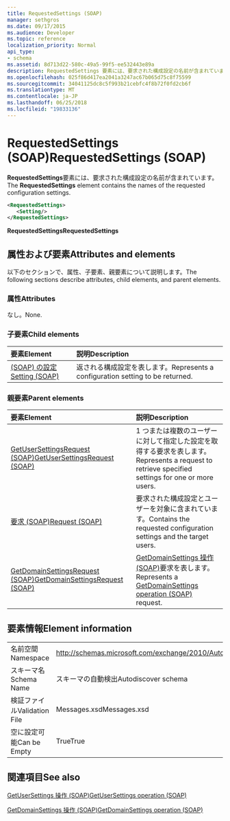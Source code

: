 ```yaml
---
title: RequestedSettings (SOAP)
manager: sethgros
ms.date: 09/17/2015
ms.audience: Developer
ms.topic: reference
localization_priority: Normal
api_type:
- schema
ms.assetid: 8d713d22-580c-49a5-99f5-ee532443e89a
description: RequestedSettings 要素には、要求された構成設定の名前が含まれています。
ms.openlocfilehash: 025f86d417ea2041a3247ac67b065d75c8f75599
ms.sourcegitcommit: 34041125dc8c5f993b21cebfc4f8b72f0fd2cb6f
ms.translationtype: MT
ms.contentlocale: ja-JP
ms.lasthandoff: 06/25/2018
ms.locfileid: "19833136"
---
```

# <a name="requestedsettings-soap"></a><span data-ttu-id="bb365-103">RequestedSettings (SOAP)</span><span class="sxs-lookup"><span data-stu-id="bb365-103">RequestedSettings (SOAP)</span></span>

<span data-ttu-id="bb365-104">**RequestedSettings**要素には、要求された構成設定の名前が含まれています。</span><span class="sxs-lookup"><span data-stu-id="bb365-104">The **RequestedSettings** element contains the names of the requested configuration settings.</span></span> 
  
```XML
<RequestedSettings>
   <Setting/>
</RequestedSettings>
```

 <span data-ttu-id="bb365-105">**RequestedSettings**</span><span class="sxs-lookup"><span data-stu-id="bb365-105">**RequestedSettings**</span></span>
## <a name="attributes-and-elements"></a><span data-ttu-id="bb365-106">属性および要素</span><span class="sxs-lookup"><span data-stu-id="bb365-106">Attributes and elements</span></span>

<span data-ttu-id="bb365-107">以下のセクションで、属性、子要素、親要素について説明します。</span><span class="sxs-lookup"><span data-stu-id="bb365-107">The following sections describe attributes, child elements, and parent elements.</span></span>
  
### <a name="attributes"></a><span data-ttu-id="bb365-108">属性</span><span class="sxs-lookup"><span data-stu-id="bb365-108">Attributes</span></span>

<span data-ttu-id="bb365-109">なし。</span><span class="sxs-lookup"><span data-stu-id="bb365-109">None.</span></span>
  
### <a name="child-elements"></a><span data-ttu-id="bb365-110">子要素</span><span class="sxs-lookup"><span data-stu-id="bb365-110">Child elements</span></span>

|<span data-ttu-id="bb365-111">**要素**</span><span class="sxs-lookup"><span data-stu-id="bb365-111">**Element**</span></span>|<span data-ttu-id="bb365-112">**説明**</span><span class="sxs-lookup"><span data-stu-id="bb365-112">**Description**</span></span>|
|:-----|:-----|
|[<span data-ttu-id="bb365-113">(SOAP) の設定</span><span class="sxs-lookup"><span data-stu-id="bb365-113">Setting (SOAP)</span></span>](setting-soap.md) <br/> |<span data-ttu-id="bb365-114">返される構成設定を表します。</span><span class="sxs-lookup"><span data-stu-id="bb365-114">Represents a configuration setting to be returned.</span></span>  <br/> |
   
### <a name="parent-elements"></a><span data-ttu-id="bb365-115">親要素</span><span class="sxs-lookup"><span data-stu-id="bb365-115">Parent elements</span></span>

|<span data-ttu-id="bb365-116">**要素**</span><span class="sxs-lookup"><span data-stu-id="bb365-116">**Element**</span></span>|<span data-ttu-id="bb365-117">**説明**</span><span class="sxs-lookup"><span data-stu-id="bb365-117">**Description**</span></span>|
|:-----|:-----|
|[<span data-ttu-id="bb365-118">GetUserSettingsRequest (SOAP)</span><span class="sxs-lookup"><span data-stu-id="bb365-118">GetUserSettingsRequest (SOAP)</span></span>](getusersettingsrequest-soap.md) <br/> |<span data-ttu-id="bb365-119">1 つまたは複数のユーザーに対して指定した設定を取得する要求を表します。</span><span class="sxs-lookup"><span data-stu-id="bb365-119">Represents a request to retrieve specified settings for one or more users.</span></span>  <br/> |
|[<span data-ttu-id="bb365-120">要求 (SOAP)</span><span class="sxs-lookup"><span data-stu-id="bb365-120">Request (SOAP)</span></span>](request-soap.md) <br/> |<span data-ttu-id="bb365-121">要求された構成設定とユーザーを対象に含まれています。</span><span class="sxs-lookup"><span data-stu-id="bb365-121">Contains the requested configuration settings and the target users.</span></span>  <br/> |
|[<span data-ttu-id="bb365-122">GetDomainSettingsRequest (SOAP)</span><span class="sxs-lookup"><span data-stu-id="bb365-122">GetDomainSettingsRequest (SOAP)</span></span>](getdomainsettingsrequest-soap.md) <br/> |<span data-ttu-id="bb365-123">[GetDomainSettings 操作 (SOAP)](getdomainsettings-operation-soap.md)要求を表します。</span><span class="sxs-lookup"><span data-stu-id="bb365-123">Represents a [GetDomainSettings operation (SOAP)](getdomainsettings-operation-soap.md) request.</span></span>  <br/> |
   
## <a name="element-information"></a><span data-ttu-id="bb365-124">要素情報</span><span class="sxs-lookup"><span data-stu-id="bb365-124">Element information</span></span>

|||
|:-----|:-----|
|<span data-ttu-id="bb365-125">名前空間</span><span class="sxs-lookup"><span data-stu-id="bb365-125">Namespace</span></span>  <br/> |http://schemas.microsoft.com/exchange/2010/Autodiscover  <br/> |
|<span data-ttu-id="bb365-126">スキーマ名</span><span class="sxs-lookup"><span data-stu-id="bb365-126">Schema Name</span></span>  <br/> |<span data-ttu-id="bb365-127">スキーマの自動検出</span><span class="sxs-lookup"><span data-stu-id="bb365-127">Autodiscover schema</span></span>  <br/> |
|<span data-ttu-id="bb365-128">検証ファイル</span><span class="sxs-lookup"><span data-stu-id="bb365-128">Validation File</span></span>  <br/> |<span data-ttu-id="bb365-129">Messages.xsd</span><span class="sxs-lookup"><span data-stu-id="bb365-129">Messages.xsd</span></span>  <br/> |
|<span data-ttu-id="bb365-130">空に設定可能</span><span class="sxs-lookup"><span data-stu-id="bb365-130">Can be Empty</span></span>  <br/> |<span data-ttu-id="bb365-131">True</span><span class="sxs-lookup"><span data-stu-id="bb365-131">True</span></span>  <br/> |
   
## <a name="see-also"></a><span data-ttu-id="bb365-132">関連項目</span><span class="sxs-lookup"><span data-stu-id="bb365-132">See also</span></span>



[<span data-ttu-id="bb365-133">GetUserSettings 操作 (SOAP)</span><span class="sxs-lookup"><span data-stu-id="bb365-133">GetUserSettings operation (SOAP)</span></span>](getusersettings-operation-soap.md)
  
[<span data-ttu-id="bb365-134">GetDomainSettings 操作 (SOAP)</span><span class="sxs-lookup"><span data-stu-id="bb365-134">GetDomainSettings operation (SOAP)</span></span>](getdomainsettings-operation-soap.md)

